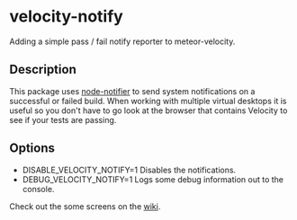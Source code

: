 # velocity-notify
Adding a simple pass / fail notify reporter to meteor-velocity.

## Description
This package uses [node-notifier](https://www.npmjs.com/package/node-notifier) to send system notifications on
a successful or failed build. When working with multiple virtual desktops it is useful so you don't have to go
look at the browser that contains Velocity to see if your tests are passing.

## Options
* DISABLE_VELOCITY_NOTIFY=1 Disables the notifications.
* DEBUG_VELOCITY_NOTIFY=1 Logs some debug information out to the console.

Check out the some screens on the [wiki](https://github.com/pstuart2/velocity-notify/wiki).
